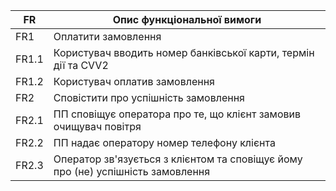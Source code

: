 |  FR  |               Опис функціональної вимоги               |
|  --  | ------------------------------------------------------ |
| FR1 | Оплатити замовлення |
| FR1.1 | Користувач вводить номер банківської карти, термін дії та CVV2 |
| FR1.2 | Користувач оплатив замовлення |
| FR2 | Сповістити про успішність замовлення | 
| FR2.1 | ПП сповіщує оператора про те, що клієнт замовив очищувач повітря |
| FR2.2 | ПП надає оператору номер телефону клієнта |
| FR2.3 | Оператор зв'язується з клієнтом та сповіщує йому про (не) успішність замовлення |

